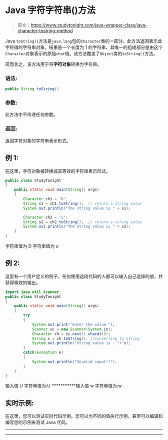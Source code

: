 # Java 字符字符串()方法

> 原文：<https://www.studytonight.com/java-wrapper-class/java-character-tostring-method>

Java `toString()`方法是`java.lang`包的`Character`类的一部分。此方法返回表示此字符值的字符串对象。结果是一个长度为 1 的字符串，其唯一的组成部分是由这个`Character`对象表示的原始`char`值。该方法覆盖了`Object`类的`toString()`方法。

简而言之，该方法用于将**字符对象**转换为字符串。

### 语法:

```java
public String toString() 
```

### 参数:

此方法中不传递任何参数。

### 返回:

返回字符对象的字符串表示形式。

## 例 1:

在这里，字符对象被转换成其等效的字符串表示形式。

```java
public class StudyTonight
{  
	public static void main(String[] args) 
	{  
		Character ch1 = 'D';       
		String s1 = ch1.toString();  // return a string value 
		System.out.println("The string value is " + s1);              

		Character ch2 = 'u';                    
		String s2 = ch2.toString();  // return a string value 
		System.out.println("The String value is " + s2);  
	}  
} 
```

字符串值为 D
字符串值为 u

## 例 2:

这里有一个用户定义的例子，任何使用这段代码的人都可以输入自己选择的值，并获得等效的输出。

```java
import java.util.Scanner;  
public class StudyTonight
{  
	public static void main(String[] args) 
	{  
		try
		{
			System.out.print("Enter the value ");  
			Scanner sc = new Scanner(System.in);  
			Character ch = sc.next().charAt(0);  
			String s = ch.toString(); //converting to string
			System.out.println("String value is : "+ s);          
		}
		catch(Exception e)
		{
			System.out.println("Invalid input!!");
		}
	}  
} 
```

输入值 U
字符串值为:U
***********输入值 w
字符串值为:w

## 实时示例:

在这里，您可以测试实时代码示例。您可以为不同的值执行示例，甚至可以编辑和编写您的示例来测试 Java 代码。

* * *

* * *